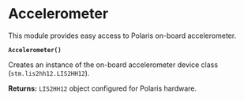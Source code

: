 # Accelerometer

This module provides easy access to Polaris on-board accelerometer.


**`Accelerometer()`**

Creates an instance of the on-board accelerometer device class (`stm.lis2hh12.LIS2HH12`).


**Returns:** `LIS2HH12` object configured for Polaris hardware.
<!--stackedit_data:
eyJoaXN0b3J5IjpbMTEzNTAwMjk4OV19
-->
